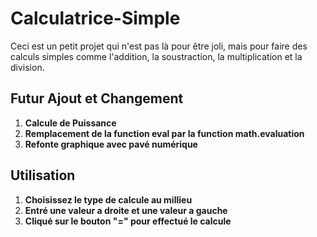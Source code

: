 # Calculatrice-Simple

Ceci est un petit projet qui n'est pas là pour être joli, mais pour faire des calculs simples comme l'addition, la soustraction, la multiplication et la division.


## Futur Ajout et Changement
1. **Calcule de Puissance**
2. **Remplacement de la function eval par la function math.evaluation**
3. **Refonte graphique avec pavé numérique**

## Utilisation 
1. **Choisissez le type de calcule au millieu**
2. **Entré une valeur a droite et une valeur a gauche**
3. **Cliqué sur le bouton "=" pour effectué le calcule**
